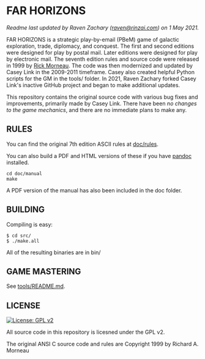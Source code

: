 FAR HORIZONS
============

*Readme last updated by Raven Zachary (raven@rinzai.com) on 1 May 2021.*

FAR HORIZONS is a strategic play-by-email (PBeM) game of galactic exploration, trade, diplomacy, and conquest. The first and second editions were designed for play by postal mail. Later editions were designed for play by electronic mail. The seventh edition rules and source code were released in 1999 by [Rick Morneau](http://rickmor.x10.mx). The code was then modernized and updated by Casey Link in the 2009-2011 timeframe. Casey also created helpful Python scripts for the GM in the tools/ folder. In 2021, Raven Zachary forked Casey Link's inactive GitHub project and began to make additional updates.

This repository contains the original source code with various bug fixes and improvements, primarily made by Casey Link. There have been *no changes to the game mechanics*, and there are no immediate plans to make any.

RULES
-----

You can find the original 7th edition ASCII rules at [doc/rules](doc/rules).

You can also build a PDF and HTML versions of these if you have [pandoc](https://pandoc.org/) installed.

    cd doc/manual
    make
    
A PDF version of the manual has also been included in the doc folder.    

BUILDING
--------

Compiling is easy:

    $ cd src/
    $ ./make.all

All of the resulting binaries are in bin/

GAME MASTERING
--------------

See [tools/README.md](tools/README.md).


LICENSE
-------

[![License: GPL v2](https://img.shields.io/badge/License-GPL%20v2-blue.svg)](https://www.gnu.org/licenses/old-licenses/gpl-2.0.en.html)

All source code in this repository is licesned under the GPL v2.

The original ANSI C source code and rules are Copyright 1999 by Richard A. Morneau
